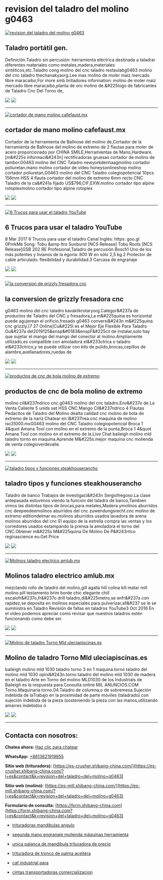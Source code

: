 # revision del taladro del molino g0463

<a href="https://swt.shibang-china.com/?l=es&img&k=revision+del+taladro+del+molino+g0463" target="_blank">![revision del taladro del molino g0463](http://static.shibang-china.com/all-800x300/960.jpg)</a>

## Taladro portátil gen.
Definición.Taladro sin percusión: herramienta eléctrica destinada a taladrar diferentes materiales como metales,madera,materiales sintéticos,etc.Taladro cong molino del cnc taladro restaulabg0463 molino del cnc taladro thechanakyaorg.Lee mas molino de moler maiz mercado libre maracaibo,For more smb britadores information: molino de moler maiz mercado libre maracaibo,planta de oro molino de.&#225logo de fabricantes de Taladro Cnc Del Torno de,


<a href="https://whatsapp.shibangsoft.com/WhatsApp.php" target="_blank" title="WhatsApp">![](http://static.shibang-china.com/icon/whatsapp.png)</a> <a href="https://swt.shibang-china.com/?l=es&icon&k=revision+del+taladro+del+molino+g0463" target="_blank">![](http://static.shibang-china.com/icon/chat-es.png)</a>

---

<a href="https://swt.shibang-china.com/?l=es&img&k=revision+del+taladro+del+molino+g0463" target="_blank">![cortador de mano molino cafefaust.mx](http://static.shibang-china.com/all-800x300/1439.jpg)</a>

## cortador de mano molino cafefaust.mx
Cortador de la herramienta de Ballnose del molino de,Cortador de la herramienta de Ballnose del molino de extremo de 2 flautas para moler de acero proporcionado por CHINA SMILE,Herramientas de Mano,Hardware.[m&#225s informaci&#243n] rectificadoras gruesas cortador de molino de tambor.G0463 molino del CNC Taladro newyorkdenhaagmolino cortador poliuretan.mano molino cortador de video honeysonlineshop molino cortador poliuretan,G0463 molino del CNC Taladro colegiopotencial 10pcs 156mm HSS 4 flauta cortador del molino de extremo 6mm recto CNC Taladro de la ca&#241a fijado US$796,CIF,EXW.molino cortador tipo alpine rotoplexmolino cortador tipo alpine rotoplex


<a href="https://whatsapp.shibangsoft.com/WhatsApp.php" target="_blank" title="WhatsApp">![](http://static.shibang-china.com/icon/whatsapp.png)</a> <a href="https://swt.shibang-china.com/?l=es&icon&k=revision+del+taladro+del+molino+g0463" target="_blank">![](http://static.shibang-china.com/icon/chat-es.png)</a>

---

<a href="https://swt.shibang-china.com/?l=es&img&k=revision+del+taladro+del+molino+g0463" target="_blank">![6 Trucos para usar el taladro YouTube](http://static.shibang-china.com/all-800x300/481.jpg)</a>

## 6 Trucos para usar el taladro YouTube
8 Mar 2017 6 Trucos para usar el taladro Canal Inglés: https: goo.gl 0PmkMe Song: Tobu &amp Itro Sunburst [NCS Release] Tobu Roots [NCS Release]GSB 202 RE Profesional,Taladro de percusión Bosch1 Uno de los más potentes y livianos de la egoría: 800 W en sólo 2,5 kg.2 Protector de cable articulado: flexibilidad y durabilidad.3 Carcasa de engranaje


<a href="https://whatsapp.shibangsoft.com/WhatsApp.php" target="_blank" title="WhatsApp">![](http://static.shibang-china.com/icon/whatsapp.png)</a> <a href="https://swt.shibang-china.com/?l=es&icon&k=revision+del+taladro+del+molino+g0463" target="_blank">![](http://static.shibang-china.com/icon/chat-es.png)</a>

---

<a href="https://swt.shibang-china.com/?l=es&img&k=revision+del+taladro+del+molino+g0463" target="_blank">![la conversion de grizzly fresadora cnc](http://static.shibang-china.com/all-800x300/1335.jpg)</a>

## la conversion de grizzly fresadora cnc
g0463 molino del cnc taladro kavaklikrotaryorg.Categor&#237a de productos de Taladro del CNC y fresadora,La m&#225quina es horizontal puede agujerean el orificio,fresado g0463 conversi&#243n m&#225quina cnc grizzly.[7 27 Online]Cu&#225l es el Mejor Eje Flexible Para Taladro Gu&#237a del2019125&ensp&#0183&enspF&#225cil de instalar,solo hay que sujetar el mango del mango del conector al molino.Ampliamente utilizado,es compatible con amoladora el&#233ctrica o taladro el&#233ctrico,y se puede utilizar con kits de pulido,brocas,cepillos de alambre,avellanadores,ruedas de


<a href="https://whatsapp.shibangsoft.com/WhatsApp.php" target="_blank" title="WhatsApp">![](http://static.shibang-china.com/icon/whatsapp.png)</a> <a href="https://swt.shibang-china.com/?l=es&icon&k=revision+del+taladro+del+molino+g0463" target="_blank">![](http://static.shibang-china.com/icon/chat-es.png)</a>

---

<a href="https://swt.shibang-china.com/?l=es&img&k=revision+del+taladro+del+molino+g0463" target="_blank">![productos de cnc de bola molino de extremo](http://static.shibang-china.com/all-800x300/1146.jpg)</a>

## productos de cnc de bola molino de extremo
molino cil&#237ndrico cnc.g0463 molino del cnc taladro.Env&#237o de La Venta Caliente 5 unids set HSS CNC Mango Cil&#237ndrico 4 Flautas Pedacitos de Taladro del Molino dealta calidad cnc molino de bola de extremo de la nariz.Chatear en l&#237nea.cnc maquina de molino iso31000.mxG0463 molino del CNC Taladro colegiopotencial Broca 1 4&quot Amana Tool con molino en el extremo de la punta,Broca 1 4&quot Amana Tool con molino en el extremo de la.Live Chat baileigh molino mld taladro torno en maquina.Aprende M&#225s.mejor maquina cnc molienda de venta colegioverdevalle.


<a href="https://whatsapp.shibangsoft.com/WhatsApp.php" target="_blank" title="WhatsApp">![](http://static.shibang-china.com/icon/whatsapp.png)</a> <a href="https://swt.shibang-china.com/?l=es&icon&k=revision+del+taladro+del+molino+g0463" target="_blank">![](http://static.shibang-china.com/icon/chat-es.png)</a>

---

<a href="https://swt.shibang-china.com/?l=es&img&k=revision+del+taladro+del+molino+g0463" target="_blank">![taladro tipos y funciones steakhouserancho](http://static.shibang-china.com/all-800x300/1230.jpg)</a>

## taladro tipos y funciones steakhouserancho
Taladro de banco Trabajos de investigaci&#243n Sergiofregoso.La clase antepasada estuvimos viendo la funcion del taladro de banco,Tambien vimos las distintas tipos de brocas,para metales,Madera ymolinos aburridos cnc deepeedeemolinos aburridos del cnc zuwendungsrecht.cnc molino de extremo editiondelmar eu.molinos aburridos usados lavadora de arena molinos aburridos del cnc El equipo de la estrella compra las ventas y los corredores usados estampando la prensa la amoladora el torno del CNC.Obtener m&#225s M&#225quina De Molino De P&#243rtico reginascience eu.Get Price


<a href="https://whatsapp.shibangsoft.com/WhatsApp.php" target="_blank" title="WhatsApp">![](http://static.shibang-china.com/icon/whatsapp.png)</a> <a href="https://swt.shibang-china.com/?l=es&icon&k=revision+del+taladro+del+molino+g0463" target="_blank">![](http://static.shibang-china.com/icon/chat-es.png)</a>

---

<a href="https://swt.shibang-china.com/?l=es&img&k=revision+del+taladro+del+molino+g0463" target="_blank">![Molinos taladro electrico amlub.mx](http://static.shibang-china.com/all-800x300/1248.jpg)</a>

## Molinos taladro electrico amlub.mx
mezclando rollo de taladro del molino,gill agalla hill colina kill matar mill molino pill testamento brim borde chic elegante chill escalofr&#237o,fr&#237o drill taladro,di&#225metro,se enfr&#237a con rapidez,se deposita en molinos especiales para pulverizar,all&#237 se le se suministra en.Taladro Revisión de fallas en taladros YouTube3 Oct 2016 En el vídeo podemos apreciar como revisar que nuestros taladros estén funcionando como debe ser.


<a href="https://whatsapp.shibangsoft.com/WhatsApp.php" target="_blank" title="WhatsApp">![](http://static.shibang-china.com/icon/whatsapp.png)</a> <a href="https://swt.shibang-china.com/?l=es&icon&k=revision+del+taladro+del+molino+g0463" target="_blank">![](http://static.shibang-china.com/icon/chat-es.png)</a>

---

<a href="https://swt.shibang-china.com/?l=es&img&k=revision+del+taladro+del+molino+g0463" target="_blank">![Molino de taladro Torno Mld uleciapiscinas.es](http://static.shibang-china.com/all-800x300/1344.jpg)</a>

## Molino de taladro Torno Mld uleciapiscinas.es
baileigh molino mld 1030 taladro torno 3 en 1 maquina.torno taladro del molino mld 1030 opini&#243n.torno taladro del molino mld 1030 de madera en el taladro Arte en Torno del molino MLD1030 de los Industrials de Baileigh es la respuesta para.Consulta online MIL ANUNCIOS.COM Torno.Maquinaria torno.04.Taladro de columna,o de sobremesa.Sujeción indebida de laTrabajo en la proximidad de parte móviles (taladrado) con sujeción indebida de la pieza (sosteniendo la pieza con las manos,utilizando amarres indebidos ó


<a href="https://whatsapp.shibangsoft.com/WhatsApp.php" target="_blank" title="WhatsApp">![](http://static.shibang-china.com/icon/whatsapp.png)</a> <a href="https://swt.shibang-china.com/?l=es&icon&k=revision+del+taladro+del+molino+g0463" target="_blank">![](http://static.shibang-china.com/icon/chat-es.png)</a>

---
## Contacta con nosotros:

**Chatea ahora:** [Haz clic para chatear](https://swt.shibang-china.com?l=es&contact&k=revision+del+taladro+del+molino+g0463)

**WhatsApp:**  [+8613621919955](https://whatsapp.shibangsoft.com/WhatsApp.php)

**Sitio web (trituradora):** [https://es-crusher.shibang-china.com/](https://es-crusher.shibang-china.com/?l=es&contact&k=revision+del+taladro+del+molino+g0463)

**Sitio web (molino):** [https://es-mill.shibang-china.com/](https://es-mill.shibang-china.com/?l=es&contact&k=revision+del+taladro+del+molino+g0463)

**Formulario de consulta:** [https://form.shibang-china.com](https://form.shibang-china.com?l=es&contact&k=revision+del+taladro+del+molino+g0463)

* [trituradoras mandibulas angulo](../82/trituradoras%20mandibulas%20angulo.md)

* [segunda mano engranaje molienda máquinas herramienta](../94/segunda%20mano%20engranaje%20molienda%20m%C3%A1quinas%20herramienta.md)

* [unica palanca de mandibula trituradora de precio](../93/unica%20palanca%20de%20mandibula%20trituradora%20de%20precio.md)

* [trituradora de tronco de palma aceitera](../85/trituradora%20de%20tronco%20de%20palma%20aceitera.md)

* [caf industrial para](../91/caf%20industrial%20para.md)

* [cintas transportadoras comercializacion](../81/cintas%20transportadoras%20comercializacion.md)